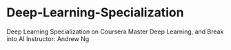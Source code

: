# Deep-Learning-Specialization
Deep Learning Specialization on Coursera Master Deep Learning, and Break into AI  Instructor: Andrew Ng
